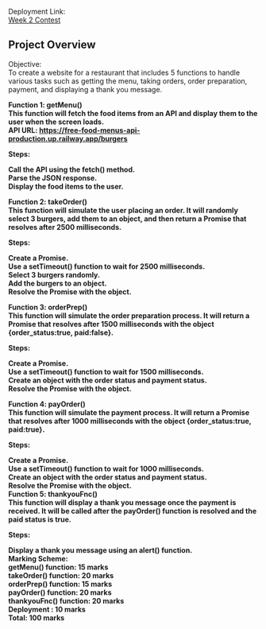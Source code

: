 Deployment Link: <br>
<a href=""> Week 2 Contest </a>

<h2> Project Overview </h2>
Objective: <br>
To create a website for a restaurant that includes 5 functions to handle various tasks such as getting the menu, taking orders, order preparation, payment, and displaying a thank you message. <br>

<strong> Function 1: getMenu() <strong> <br>
This function will fetch the food items from an API and display them to the user when the screen loads. <br>
API URL: https://free-food-menus-api-production.up.railway.app/burgers <br>

Steps: <br>

Call the API using the fetch() method. <br>
Parse the JSON response. <br>
Display the food items to the user. <br>

<strong> Function 2: takeOrder() </strong> <br>
This function will simulate the user placing an order. It will randomly select 3 burgers, add them to an object, and then return a Promise that resolves after 2500 milliseconds. <br>

Steps: <br>

Create a Promise. <br>
Use a setTimeout() function to wait for 2500 milliseconds. <br>
Select 3 burgers randomly. <br>
Add the burgers to an object. <br>
Resolve the Promise with the object. <br>

<strong> Function 3: orderPrep() </strong> <br>
This function will simulate the order preparation process. It will return a Promise that resolves after 1500 milliseconds with the object {order_status:true, paid:false}. <br>

Steps: <br>

Create a Promise. <br>
Use a setTimeout() function to wait for 1500 milliseconds. <br>
Create an object with the order status and payment status. <br>
Resolve the Promise with the object. <br>

<strong> Function 4: payOrder() </strong> <br>
This function will simulate the payment process. It will return a Promise that resolves after 1000 milliseconds with the object {order_status:true, paid:true}. <br>

Steps: <br>

Create a Promise. <br>
Use a setTimeout() function to wait for 1000 milliseconds. <br>
Create an object with the order status and payment status. <br>
Resolve the Promise with the object. <br>
Function 5: thankyouFnc() <br>
This function will display a thank you message once the payment is received. It will be called after the payOrder() function is resolved and the paid status is true. <br>

Steps: <br>

Display a thank you message using an alert() function. <br>
Marking Scheme: <br>
getMenu() function: 15 marks <br>
takeOrder() function: 20 marks <br>
orderPrep() function: 15 marks <br>
payOrder() function: 20 marks <br>
thankyouFnc() function: 20 marks <br>
Deployment : 10 marks <br>
Total: 100 marks 